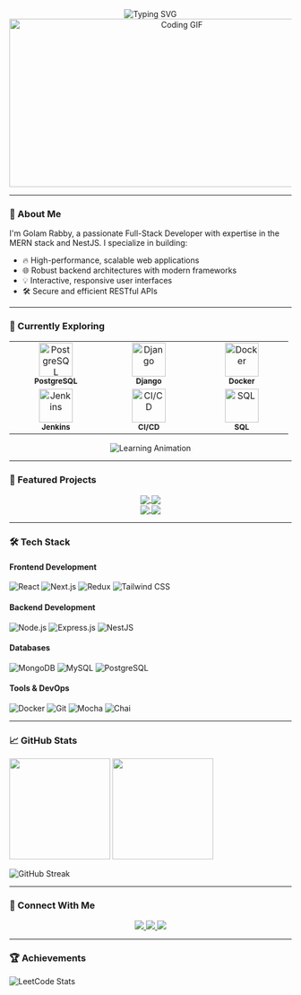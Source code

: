 <div align="center">
  <img src="https://readme-typing-svg.herokuapp.com?font=Fira+Code&pause=1000&color=c21325&center=true&vCenter=true&width=435&lines=Full+Stack+Developer;MERN+Stack+Specialist;Tech+Enthusiast;Problem+Solver" alt="Typing SVG" />
  <img src="https://user-images.githubusercontent.com/74038190/212749171-b84692a8-2b04-4e3b-93ca-ac14705da224.gif" width="600" height="300" alt="Coding GIF" />
</div>

---

### 🚀 About Me
I'm Golam Rabby, a passionate Full-Stack Developer with expertise in the MERN stack and NestJS. I specialize in building:
- 🔥 High-performance, scalable web applications
- 🌐 Robust backend architectures with modern frameworks
- 💡 Interactive, responsive user interfaces
- 🛠️ Secure and efficient RESTful APIs

---

### 🌱 Currently Exploring

<div align="center">
  <table>
    <tr>
      <td align="center" width="150">
        <img src="https://cdn.jsdelivr.net/gh/devicons/devicon@latest/icons/postgresql/postgresql-original-wordmark.svg" width="60" alt="PostgreSQL"/>
        <br/>
        <sub><b>PostgreSQL</b></sub>
      </td>
      <td align="center" width="150">
        <img src="https://cdn.jsdelivr.net/gh/devicons/devicon@latest/icons/django/django-plain-wordmark.svg" width="60" alt="Django"/>
        <br/>
        <sub><b>Django</b></sub>
      </td>
      <td align="center" width="150">
        <img src="https://cdn.jsdelivr.net/gh/devicons/devicon@latest/icons/docker/docker-original-wordmark.svg" width="60" alt="Docker"/>
        <br/>
        <sub><b>Docker</b></sub>
      </td>
    </tr>
    <tr>
      <td align="center" width="150">
        <img src="https://cdn.jsdelivr.net/gh/devicons/devicon@latest/icons/jenkins/jenkins-line.svg" width="60" alt="Jenkins"/>
        <br/>
        <sub><b>Jenkins</b></sub>
      </td>
     <td align="center" width="150">
        <img src="https://cdn.jsdelivr.net/gh/devicons/devicon@latest/icons/githubactions/githubactions-original.svg" width="60" alt="CI/CD"/>
        <br/>
        <sub><b>CI/CD</b></sub>
      </td>
      <td align="center" width="150">
        <img src="https://cdn.jsdelivr.net/gh/devicons/devicon@latest/icons/mysql/mysql-original-wordmark.svg" width="60" alt="SQL"/>
        <br/>
        <sub><b>SQL</b></sub>
      </td>
    </tr>
  </table>

  ![Learning Animation](https://user-images.githubusercontent.com/74038190/212257454-16e3712e-945a-4ca2-9eba-03106668f0d0.gif)
</div>

---

### 🚀 Featured Projects

<div align="center">
  <a href="https://github.com/Golam-Rabby821/full-stack-log-my-job-app">
    <img align="center" src="https://github-readme-stats.vercel.app/api/pin/?username=Golam-Rabby821&repo=full-stack-log-my-job-app&theme=dark" />
  </a>
    <a href="https://github.com/Golam-Rabby821/25-5-Clock">
    <img align="center" src="https://github-readme-stats.vercel.app/api/pin/?username=Golam-Rabby821&repo=25-5-Clock&theme=dark" />
  </a>
</div>

<div align="center">
  <a href="https://github.com/Golam-Rabby821/realtime-chat-app">
    <img align="center" src="https://github-readme-stats.vercel.app/api/pin/?username=Golam-Rabby821&repo=realtime-chat-app&theme=dark" />
  </a>
  <a href="https://github.com/Golam-Rabby821/Random-Quote-Generator">
    <img align="center" src="https://github-readme-stats.vercel.app/api/pin/?username=Golam-Rabby821&repo=Random-Quote-Generator&theme=dark" />
  </a>
</div>

---

### 🛠️ Tech Stack

#### **Frontend Development**
![React](https://img.shields.io/badge/-React-61DAFB?logo=react&logoColor=black&style=for-the-badge)
![Next.js](https://img.shields.io/badge/-Next.js-000000?logo=nextdotjs&style=for-the-badge)
![Redux](https://img.shields.io/badge/-Redux-764ABC?logo=redux&style=for-the-badge)
![Tailwind CSS](https://img.shields.io/badge/-Tailwind_CSS-06B6D4?logo=tailwindcss&style=for-the-badge)

#### **Backend Development**
![Node.js](https://img.shields.io/badge/-Node.js-339933?logo=nodedotjs&style=for-the-badge)
![Express.js](https://img.shields.io/badge/-Express.js-000000?logo=express&style=for-the-badge)
![NestJS](https://img.shields.io/badge/-NestJS-E0234E?logo=nestjs&style=for-the-badge)

#### **Databases**
![MongoDB](https://img.shields.io/badge/-MongoDB-47A248?logo=mongodb&style=for-the-badge)
![MySQL](https://img.shields.io/badge/-MySQL-4479A1?logo=mysql&style=for-the-badge)
![PostgreSQL](https://img.shields.io/badge/-PostgreSQL-4169E1?logo=postgresql&style=for-the-badge)

#### **Tools & DevOps**
![Docker](https://img.shields.io/badge/-Docker-2496ED?logo=docker&style=for-the-badge)
![Git](https://img.shields.io/badge/-Git-F05032?logo=git&style=for-the-badge)
![Mocha](https://img.shields.io/badge/-Mocha-8D6748?logo=mocha&style=for-the-badge)
![Chai](https://img.shields.io/badge/-Chai-A30701?logo=chai&style=for-the-badge)

---

### 📈 GitHub Stats
<div align="left">
  <img height="180em" src="https://github-readme-stats.vercel.app/api?username=Golam-Rabby821&show_icons=true&theme=dark&include_all_commits=true&count_private=true"/>
  <img height="180em" src="https://github-readme-stats.vercel.app/api/top-langs/?username=Golam-Rabby821&layout=compact&langs_count=8&theme=dark"/>
</div>

![GitHub Streak](https://streak-stats.demolab.com?user=Golam-Rabby821&theme=dark)

---

### 🤝 Connect With Me
<p align="center">
  <a href="https://www.linkedin.com/in/golamrabby-" target="_blank">
    <img src="https://img.shields.io/badge/LinkedIn-0077B5?style=for-the-badge&logo=linkedin&logoColor=white"/>
  </a>
  <a href="mailto:golamrabby821@gmail.com">
    <img src="https://img.shields.io/badge/Email-D14836?style=for-the-badge&logo=gmail&logoColor=white"/>
  </a>
  <a href="https://leetcode.com/u/alter_ego60/" target="_blank">
    <img src="https://img.shields.io/badge/LeetCode-FFA116?style=for-the-badge&logo=leetcode&logoColor=black"/>
  </a>
</p>

---

### 🏆 Achievements
![LeetCode Stats](https://leetcard.jacoblin.cool/alter_ego60?theme=dark&font=ABeeZee)
